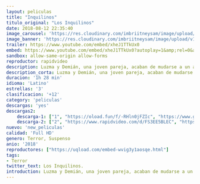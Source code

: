 ```yaml
---
layout: peliculas
title: "Inquilinos"
titulo_original: "Los Inquilinos"
date: 2018-08-12 22:35:40
image_carousel: 'https://res.cloudinary.com/imbriitneysam/image/upload/v1541988397/inquilinos-poster-min.jpg'
image_banner: 'https://res.cloudinary.com/imbriitneysam/image/upload/v1541988399/inquilinos-banner-min.jpg'
trailer: https://www.youtube.com/embed/xheJ1TTkUx0
embed: https://www.youtube.com/embed/xheJ1TTkUx0?autoplay=1&amp;rel=0&amp;hd=1&border=0&wmode=opaque&enablejsapi=1&modestbranding=1&controls=1&showinfo=0
sandbox: allow-same-origin allow-forms
reproductor: rapidvideo
description: Luzma y Demián, una joven pareja, acaban de mudarse a un antiguo barrio tratando de dejar atrás un incidente que los atormenta. Con la esperanza, hacen todo lo posible para tomar este cambio como una oportunidad para comenzar de nuevo. Sin embargo, Luzma comienza a descubrir que sus vecinos esconden terribles secretos que conducen a fenómenos paranormales; sin embargo, Demian está empezando a creer que Luzma está perdiendo la cabeza.
description_corta: Luzma y Demián, una joven pareja, acaban de mudarse a un antiguo barrio tratando de dejar atrás un incidente que los atormenta. Con la esperanza, hacen todo lo posible para tomar este cambio como una oportunidad para comenzar de nuevo. Sin embargo...
duracion: '1h 28 min'
idioma: 'Latino'
estrellas: '3'
clasificacion: '+12'
category: 'peliculas'
descargas: 'yes'
descargas2:
    descarga-1: ["1", "https://oload.fun/f/-RHln0jFZIc", "https://www.google.com/s2/favicons?domain=openload.co","OpenLoad","https://res.cloudinary.com/imbriitneysam/image/upload/v1541473684/mexico.png", "Latino", "TS-Screener"]
    descarga-2: ["2", "https://www.rapidvideo.com/d/FS3EE5BLEC", "https://www.google.com/s2/favicons?domain=www.rapidvideo.com","RapidVideo","https://res.cloudinary.com/imbriitneysam/image/upload/v1541473684/mexico.png", "Latino", "Full HD"]
nuevo: 'new_peliculas'
calidad: 'Full HD'
genero: Terror, Suspenso
anio: '2018'
reproductores: ["https://uqload.com/embed-wvig3y1aosqe.html"]
tags:
- Terror
twitter_text: Los Inquilinos.
introduction: Luzma y Demián, una joven pareja, acaban de mudarse a un antiguo barrio tratando de dejar atrás un incidente que los atormenta. Con la esperanza, hacen todo lo posible para tomar este cambio como una oportunidad para comenzar de nuevo. Sin embargo...
---
```



 







